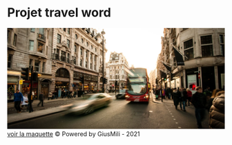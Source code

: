 # Projet travel word
![travel image](./asset/london2.jpg)
[voir la maquette](https://giusmili.github.io/travel_word_project/)
&copy; Powered by GiusMili - 2021 